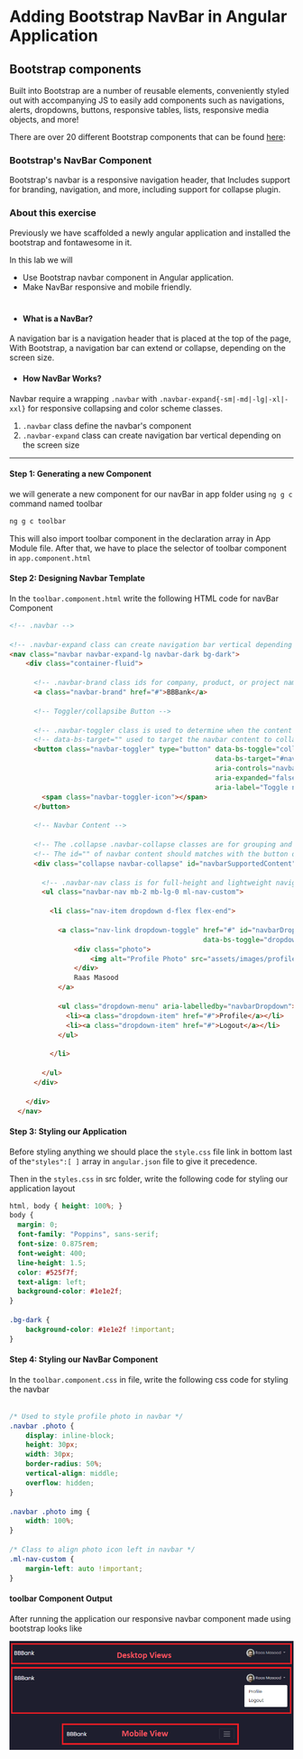 # Adding Bootstrap NavBar in Angular Application

## Bootstrap components
Built into Bootstrap are a number of reusable elements, conveniently styled out with accompanying JS to easily add components such as navigations, alerts, dropdowns, buttons, responsive tables, lists, responsive media objects, and more! 

There are over 20 different Bootstrap components that can be found [here](https://getbootstrap.com/docs/5.0/components/navbar/):

### Bootstrap's NavBar Component
Bootstrap's navbar is a responsive navigation header, that Includes support for branding, navigation, and more, including support for collapse plugin.

### About this exercise
Previously we have scaffolded a newly angular application and installed the bootstrap and fontawesome in it.

In this lab we will
- Use Bootstrap navbar component in Angular application.
- Make NavBar responsive and mobile friendly.
#
- #### What is a NavBar?
A navigation bar is a navigation header that is placed at the top of the page, With Bootstrap, a navigation bar can extend or collapse, depending on the screen size.

- #### How NavBar Works?
Navbar require a wrapping `.navbar` with `.navbar-expand{-sm|-md|-lg|-xl|-xxl}` for responsive collapsing and color scheme classes.

1. `.navbar` class define the navbar's component
2. `.navbar-expand` class can create navigation bar vertical depending on the screen size
------------


#### Step 1: Generating a new Component
we will generate a new component for our navBar in app folder using `ng g c` command named toolbar

```typescript
ng g c toolbar
```

This will also import toolbar component in the declaration array in App Module file.  After that, we have to place the selector of toolbar component in `app.component.html`

#### Step 2: Designing Navbar Template
In the `toolbar.component.html` write the following HTML code for navBar Component

```html
<!-- .navbar -->

<!-- .navbar-expand class can create navigation bar vertical depending on the screen size -->
<nav class="navbar navbar-expand-lg navbar-dark bg-dark">
    <div class="container-fluid">

      <!-- .navbar-brand class ids for company, product, or project name -->
      <a class="navbar-brand" href="#">BBBank</a>
      
      <!-- Toggler/collapsibe Button -->

      <!-- .navbar-toggler class is used to determine when the content toggles behind a button -->
      <!-- data-bs-target="" used to target the navbar content to collapse/Toggle when matches the content's id="" -->
      <button class="navbar-toggler" type="button" data-bs-toggle="collapse" 
                                                   data-bs-target="#navbarSupportedContent" 
                                                   aria-controls="navbarSupportedContent" 
                                                   aria-expanded="false" 
                                                   aria-label="Toggle navigation">
        <span class="navbar-toggler-icon"></span>
      </button>

      <!-- Navbar Content -->

      <!-- The .collapse .navbar-collapse classes are for grouping and hiding navbar contents by a parent breakpoint -->
      <!-- The id="" of navbar content should matches with the button data-bs-target="#" to work toggle properly -->
      <div class="collapse navbar-collapse" id="navbarSupportedContent">

        <!-- .navbar-nav class is for full-height and lightweight navigation (including support for dropdowns) -->
        <ul class="navbar-nav mb-2 mb-lg-0 ml-nav-custom">

          <li class="nav-item dropdown d-flex flex-end">
            
            <a class="nav-link dropdown-toggle" href="#" id="navbarDropdown" role="button" 
                                                data-bs-toggle="dropdown" aria-expanded="true">
                <div class="photo">
                    <img alt="Profile Photo" src="assets/images/profile.jpg" />
                </div>
                Raas Masood
            </a>

            <ul class="dropdown-menu" aria-labelledby="navbarDropdown">
              <li><a class="dropdown-item" href="#">Profile</a></li>
              <li><a class="dropdown-item" href="#">Logout</a></li>
            </ul>

          </li>

        </ul>
      </div>

    </div>
  </nav>
```


#### Step 3: Styling our Application
Before styling anything we should place the `style.css` file link in bottom last of the`"styles":[ ]` array in `angular.json` file to give it precedence.

Then in the `styles.css` in src folder, write the following code for styling our application layout

```css
html, body { height: 100%; }
body {
  margin: 0;
  font-family: "Poppins", sans-serif;
  font-size: 0.875rem;
  font-weight: 400;
  line-height: 1.5;
  color: #525f7f;
  text-align: left;
  background-color: #1e1e2f;
}

.bg-dark {
    background-color: #1e1e2f !important;
}
```


#### Step 4: Styling our NavBar Component
In the `toolbar.component.css` in file, write the following css code for styling the navbar

```css

/* Used to style profile photo in navbar */
.navbar .photo {
    display: inline-block;
    height: 30px;
    width: 30px;
    border-radius: 50%;
    vertical-align: middle;
    overflow: hidden;
}

.navbar .photo img {
    width: 100%;
}

/* Class to align photo icon left in navbar */
.ml-nav-custom {
    margin-left: auto !important;
}

```
#### toolbar Component Output
After running the application our responsive navbar component made using bootstrap looks like

![NavBar](https://github.com/PatternsTechGit/PT_BootstrapNavBar/blob/main/Readme-images/navBar.png)

